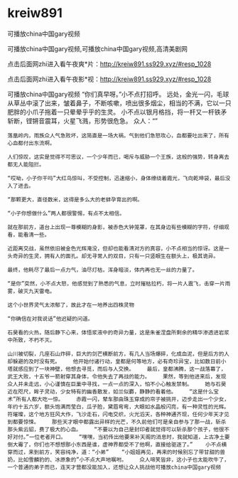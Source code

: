 # kreiw891
可播放china中国gary视频

可播放china中国gary视频,可播放china中国gary视频,高清美剧网

点击后面网zhi进入看午夜爽*片：http://kreiw891.ss929.xyz/#resp_1028

点击后面网zhi进入看午夜影*视：http://kreiw891.ss929.xyz/#resp_1028

可播放china中国gary视频    “你们真早呀。”小不点打招呼。    远处，金光一闪，毛球从草丛中滚了出来，皱着鼻子，不断咳嗽，喷出很多烟尘，相当的不满，它以一只肥胖的小爪子拖着一只晕晕乎乎的生灵。    小不点以银月格挡，将一杆又一杆铁矛斩断，铿锵音震耳，火星飞溅，形势很危急。    众人：“”

    落凰岭内，雨族众人气急败坏，这简直是一场大祸，气到他们急怒攻心，血都要吐出来了，所有心血都付出东流啊。

    人们惊叹，这实是觉得不可思议，一个少年而已，喝斥与威胁一个王族，这般的强势，转身离去都无人能阻拦。

    “哎呦，小子你干吗”大红鸟惊叫，不受控制，迅速缩小，身体缭绕着霞光，飞向乾坤袋，最后没入了进去。

    “那颗更大，直径数米，这得是多么大的老蚌孕育出的啊。

    “小子你想做什么”两人都很警惕，有点不太相信。

    就在那前方，道台上出现一尊模糊的身影，被赤色大钟笼罩，在其身边有些模糊的字符，仔细观看，能看清一些。

    近距离交战，虽然依旧被金色光辉淹没，但却也能看清对方的真容，小不点相当的惊讶。这是一头奇异的生灵，拥有人的面孔。却无寻常人的双目，只有一只竖眼生在额头上，极其诡异。

    最终，他耗尽了最后一点力气，油尽灯枯，浑身暗淡，体内再也无一丝的力量了。

    “是你”突然，小不点大怒，他感觉到了熟悉的气息，立时摧枯拉朽，将一片人震飞，击穿一片雨雾，破灭九天雷电。

    这个小世界灵气太浓郁了，故此才在一地养出四株灵物

    “你确信在对我说话”他迟疑的问道。

    石昊看的火热，随后静下心来，体悟浆液中的奇异力量，这是朱雀涅盘所剩余的精华渗透进岩浆中所致，不朽不灭。

    山川被切裂，几座石山炸碎，巨大的剑芒横断前方，有几人当场爆碎，化成血泥，但是后方的人却躲避的及时没有死。    他开始付诸行动，皇都是何等地方，必有奇珍异宝，比如数日前小塔就感应到了一块神壁，他想去寻觅，而后与人交换。    最后，皇都沸腾，这一战落幕了，武王大败，十五爷一箭射穿其身体，令他失去了再战的能力。    果然，等到他进来后，发现众人并未走远，小心谨慎在巨巢中寻找，一点一点的深入，怕不小心触发禁制。    她与石昊近在咫尺，眸子灵动，少女特有的幽香散发，如兰似麝，静静的看着他。    “这是什么宝术”所有人都大吃一惊。    赤霞一闪，辇车那由珠玉穿成的帘子被挑开，迈步走出一个少女，年约十五六岁，额头饱满而莹白，瓜子脸，黛眉弯弯，大眼如水晶般闪亮，有一种灵性的光辉。    符璀璨，这个地方狂风大作，飞沙走石，闪电交织，火光滔天，各种神通齐现，任何少年天才见到都要惊悚。    那些天才眼中都露出异样的光芒，不久前他们可是亲自参与了那一战，斩杀那头紫云貂，费了极大的心血。    “不要以为自己是封印者就觉得可以斩杀那个孩子，他很不好对付。”一位老者开口。    “嘿嘿，当初传出他要来补天阁的消息时，我就知道，上古净土要倒大霉了，你们也不想想那小东西是谁，虚神界都受不了他啊，直接给驱逐了。”    小不点横穿而过，来到前方，笑容纯净，道：“小弟”    “小姐姐再见，再来的时候别忘了带甘甜的兽奶，比如雪麟豹的、冰原象的”小不点大声地嘱咐。    众人啼笑皆非，这小子也太能吹牛了，一个普通的弟子而已，连天才营都没能加入，还想让众人挑战他可播放china中国gary视频
